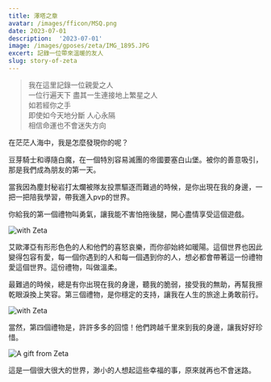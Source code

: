 ```yaml
---
title: 澤塔之章
avatar: /images/fficon/MSQ.png
date: 2023-07-01
description:  '2023-07-01'
image: /images/gposes/zeta/IMG_1895.JPG
excert: 記錄一位帶來溫暖的友人
slug: story-of-zeta
---
```


> 我在這里記錄一位親愛之人  
>一位行遍天下 盡其一生連接地上繁星之人  
>如若經你之手  
>即使如今天地分斷 人心永隔  
>相信命運也不會迷失方向

在茫茫人海中，我是怎麼發現你的呢？

豆芽騎士和導隨白魔，在一個特別容易滅團的帝國要塞白山堡。被你的善意吸引，那是我們成為朋友的第一天。

當我因為塵封秘岩打太爛被隊友投票驅逐而難過的時候，是你出現在我的身邊，一把一把陪我學習，帶我進入pvp的世界。

你給我的第一個禮物叫勇氣，讓我能不害怕拖後腿，開心盡情享受這個遊戲。

![with Zeta](IMG_1895.JPG)

艾歐澤亞有形形色色的人和他們的喜怒哀樂，而你卻始終如暖陽。這個世界也因此變得包容有愛，每一個你遇到的人和每一個遇到你的人，想必都會帶著這一份禮物愛這個世界。這份禮物，叫做溫柔。

最難過的時候，總是有你出現在我的身邊，聽我的脆弱，接受我的無助，再幫我擦乾眼淚換上笑容。第三個禮物，是你穩定的支持，讓我在人生的旅途上勇敢前行。

![with Zeta](IMG_1897.JPG)

當然，第四個禮物是，許許多多的回憶！他們跨越千里來到我的身邊，讓我好好珍惜。

![A gift from Zeta](postcards.webp)

這是一個很大很大的世界，渺小的人想起這些幸福的事，原來就再也不會迷路。